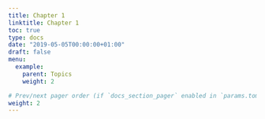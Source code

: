 ```yaml
---
title: Chapter 1
linktitle: Chapter 1
toc: true
type: docs
date: "2019-05-05T00:00:00+01:00"
draft: false
menu:
  example:
    parent: Topics
    weight: 2

# Prev/next pager order (if `docs_section_pager` enabled in `params.toml`)
weight: 2
---
```


